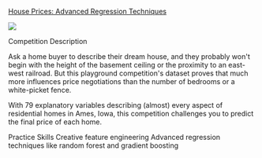 [House Prices: Advanced Regression Techniques](https://www.kaggle.com/c/house-prices-advanced-regression-techniques)

![](https://storage.googleapis.com/kaggle-competitions/kaggle/5407/media/housesbanner.png)

Competition Description




Ask a home buyer to describe their dream house, and they probably won't begin with the height of the basement ceiling or the proximity to an east-west railroad. But this playground competition's dataset proves that much more influences price negotiations than the number of bedrooms or a white-picket fence.

With 79 explanatory variables describing (almost) every aspect of residential homes in Ames, Iowa, this competition challenges you to predict the final price of each home.

Practice Skills
Creative feature engineering 
Advanced regression techniques like random forest and gradient boosting
